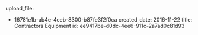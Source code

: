 upload_file:
  - 16781e1b-ab4e-4ceb-8300-b87fe3f2f0ca
created_date: 2016-11-22
title: Contractors Equipment
id: ee9417be-d0dc-4ee6-911c-2a7ad0c81d93
